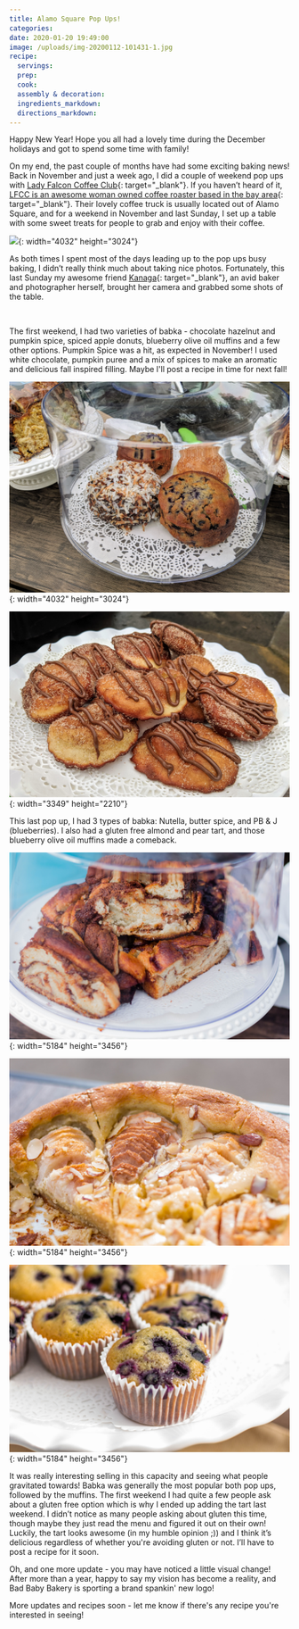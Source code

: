 ```yaml
---
title: Alamo Square Pop Ups!
categories:
date: 2020-01-20 19:49:00
image: /uploads/img-20200112-101431-1.jpg
recipe:
  servings:
  prep:
  cook:
  assembly & decoration:
  ingredients_markdown:
  directions_markdown:
---
```


Happy New Year\! Hope you all had a lovely time during the December holidays and got to spend some time with family\!

On my end, the past couple of months have had some exciting baking news\! Back in November and just a week ago, I did a couple of weekend pop ups with [Lady Falcon Coffee Club](https://www.ladyfalconcoffeeclub.com/){: target="_blank"}. If you haven’t heard of it, [LFCC is an awesome woman owned coffee roaster based in the bay area](https://sf.eater.com/2017/8/11/16128402/lady-falcon-coffee-club-truck-san-francisco){: target="_blank"}. Their lovely coffee truck is usually located out of Alamo Square, and for a weekend in November and last Sunday, I set up a table with some sweet treats for people to grab and enjoy with their coffee.&nbsp;

![](/uploads/img-20191116-101550.jpg){: width="4032" height="3024"}

As both times I spent most of the days leading up to the pop ups busy baking, I didn’t really think much about taking nice photos. Fortunately, this last Sunday my awesome friend [Kanaga](https://www.instagram.com/happybubbles005/){: target="_blank"}, an avid baker and photographer herself, brought her camera and grabbed some shots of the table.

&nbsp;

The first weekend, I had two varieties of babka - chocolate hazelnut and pumpkin spice, spiced apple donuts, blueberry olive oil muffins and a few other options. Pumpkin Spice was a hit, as expected in November\! I used white chocolate, pumpkin puree and a mix of spices to make an aromatic and delicious fall inspired filling. Maybe I'll post a recipe in time for next fall\!

![](/uploads/img-20191116-101556.jpg){: width="4032" height="3024"}

![](/uploads/img-20191116-101558.jpg){: width="3349" height="2210"}

This last pop up, I had 3 types of babka: Nutella, butter spice, and PB & J (blueberries). I also had a gluten free almond and pear tart, and those blueberry olive oil muffins made a comeback.

![](/uploads/img-3422.jpg){: width="5184" height="3456"}

![](/uploads/img-3440.jpg){: width="5184" height="3456"}

![](/uploads/img-3447.jpg){: width="5184" height="3456"}

It was really interesting selling in this capacity and seeing what people gravitated towards\! Babka was generally the most popular both pop ups, followed by the muffins. The first weekend I had quite a few people ask about a gluten free option which is why I ended up adding the tart last weekend. I didn’t notice as many people asking about gluten this time, though maybe they just read the menu and figured it out on their own\! Luckily, the tart looks awesome (in my humble opinion ;)) and I think it’s delicious regardless of whether you're avoiding gluten or not. I’ll have to post a recipe for it soon.

Oh, and one more update - you may have noticed a little visual change\! After more than a year, happy to say my vision has become a reality, and Bad Baby Bakery is sporting a brand spankin' new logo\!

More updates and recipes soon - let me know if there's any recipe you're interested in seeing\!